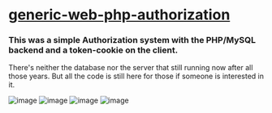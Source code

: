# [generic-web-php-authorization](https://github.com/UniBreakfast/generic-web-php-authorization)

### This was a simple Authorization system with the PHP/MySQL backend and a token-cookie on the client.

There's neither the database nor the server that still running now after all those years. But all the code is still here for those
if someone is interested in it.

![image](https://github.com/user-attachments/assets/9306d562-17e0-45da-afdb-785cbef93a9d)
![image](https://github.com/user-attachments/assets/377f909e-3d9a-44f0-a1ad-e2466ad34363)
![image](https://github.com/user-attachments/assets/db4cf3a3-3861-49a6-a852-5f452366c7c5)
![image](https://github.com/user-attachments/assets/8df779ce-a129-43a8-b159-db805fdaed37)
